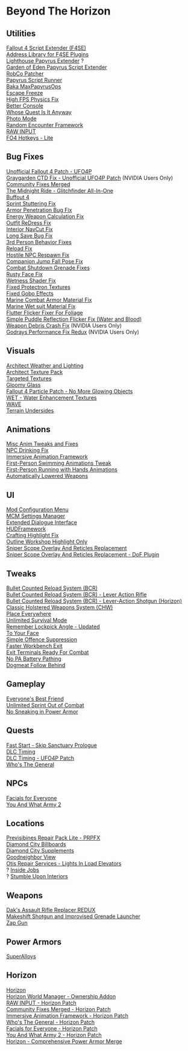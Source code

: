 # Beyond The Horizon

## Utilities
[Fallout 4 Script Extender (F4SE)](https://www.nexusmods.com/fallout4/mods/42147)\
[Address Library for F4SE Plugins](https://www.nexusmods.com/fallout4/mods/47327)\
[Lighthouse Papyrus Extender](https://www.nexusmods.com/fallout4/mods/71420) ?\
[Garden of Eden Papyrus Script Extender](https://www.nexusmods.com/fallout4/mods/74160)\
[RobCo Patcher](https://www.nexusmods.com/fallout4/mods/69798)\
[Papyrus Script Runner](https://www.nexusmods.com/fallout4/mods/80117)\
[Baka MaxPapyrusOps](https://www.nexusmods.com/fallout4/mods/73774)\
[Escape Freeze](https://www.nexusmods.com/fallout4/mods/75216)\
[High FPS Physics Fix](https://www.nexusmods.com/fallout4/mods/44798)\
[Better Console](https://www.nexusmods.com/fallout4/mods/26582)\
[Whose Quest Is It Anyway](https://www.nexusmods.com/fallout4/mods/51979)\
[Photo Mode](https://www.nexusmods.com/fallout4/mods/49997)\
[Random Encounter Framework](https://www.nexusmods.com/fallout4/mods/60074)\
[RAW INPUT](https://www.nexusmods.com/fallout4/mods/27019)\
[FO4 Hotkeys - Lite](https://www.nexusmods.com/fallout4/mods/11664)

## Bug Fixes
[Unofficial Fallout 4 Patch - UFO4P](https://www.nexusmods.com/fallout4/mods/4598)\
[Graygarden CTD Fix - Unofficial UFO4P Patch](https://www.nexusmods.com/fallout4/mods/73112) (NVIDIA Users Only)\
[Community Fixes Merged](https://www.nexusmods.com/fallout4/mods/74945)\
[The Midnight Ride - Glitchfinder All-In-One](https://www.nexusmods.com/fallout4/mods/74949)\
[Buffout 4](https://www.nexusmods.com/fallout4/mods/47359)\
[Sprint Stuttering Fix](https://www.nexusmods.com/fallout4/mods/47760)\
[Armor Penetration Bug Fix](https://www.nexusmods.com/fallout4/mods/73849)\
[Energy Weapon Calculation Fix](https://www.nexusmods.com/fallout4/mods/75565)\
[Outfit ReDress Fix](https://www.nexusmods.com/fallout4/mods/72657)\
[Interior NavCut Fix](https://www.nexusmods.com/fallout4/mods/72904)\
[Long Save Bug Fix](https://www.nexusmods.com/fallout4/mods/68681)\
[3rd Person Behavior Fixes](https://www.nexusmods.com/fallout4/mods/69243)\
[Reload Fix](https://www.nexusmods.com/fallout4/mods/68931)\
[Hostile NPC Respawn Fix](https://www.nexusmods.com/fallout4/mods/79726)\
[Companion Jump Fall Pose Fix](https://www.nexusmods.com/fallout4/mods/80888)\
[Combat Shutdown Grenade Fixes](https://www.nexusmods.com/fallout4/mods/81122)\
[Rusty Face Fix](https://www.nexusmods.com/fallout4/mods/31028)\
[Wetness Shader Fix](https://www.nexusmods.com/fallout4/mods/23389)\
[Fixed Protectron Textures](https://www.nexusmods.com/fallout4/mods/27144)\
[Fixed Gobo Effects](https://www.nexusmods.com/fallout4/mods/27445)\
[Marine Combat Armor Material Fix](https://www.nexusmods.com/fallout4/mods/19854)\
[Marine Wet suit Material Fix](https://www.nexusmods.com/fallout4/mods/19843)\
[Flutter Flicker Fixer For Foliage](https://www.nexusmods.com/fallout4/mods/79853)\
[Simple Puddle Reflection Flicker Fix (Water and Blood)](https://www.nexusmods.com/fallout4/mods/62207)\
[Weapon Debris Crash Fix](https://www.nexusmods.com/fallout4/mods/48078) (NVIDIA Users Only)\
[Godrays Performance Fix Redux](https://www.nexusmods.com/fallout4/mods/80942) (NVIDIA Users Only)

## Visuals
[Architect Weather and Lighting](https://www.nexusmods.com/fallout4/mods/17374)\
[Architect Texture Pack](https://www.nexusmods.com/fallout4/mods/17374)\
[Targeted Textures](https://www.nexusmods.com/fallout4/mods/62958)\
[Gloomy Glass](https://www.nexusmods.com/fallout4/mods/62518)\
[Fallout 4 Particle Patch - No More Glowing Objects](https://www.nexusmods.com/fallout4/mods/68599)\
[WET - Water Enhancement Textures](https://www.nexusmods.com/fallout4/mods/20775)\
[WAVE](https://www.nexusmods.com/fallout4/mods/41568)\
[Terrain Undersides](https://www.nexusmods.com/fallout4/mods/50837)

## Animations
[Misc Anim Tweaks and Fixes](https://www.nexusmods.com/fallout4/mods/53597)\
[NPC Drinking Fix](https://www.nexusmods.com/fallout4/mods/53980)\
[Immersive Animation Framework](https://www.nexusmods.com/fallout4/mods/50555)\
[First-Person Swimming Animations Tweak](https://www.nexusmods.com/fallout4/mods/64795)\
[First-Person Running with Hands Animations](https://www.nexusmods.com/fallout4/mods/62240)\
[Automatically Lowered Weapons](https://www.nexusmods.com/fallout4/mods/20093)

## UI
[Mod Configuration Menu](https://www.nexusmods.com/fallout4/mods/21497)\
[MCM Settings Manager](https://www.nexusmods.com/fallout4/mods/56195)\
[Extended Dialogue Interface](https://www.nexusmods.com/fallout4/mods/27216)\
[HUDFramework](https://www.nexusmods.com/fallout4/mods/20309)\
[Crafting Highlight Fix](https://www.nexusmods.com/fallout4/mods/27479)\
[Outline Workshop Highlight Only](https://www.nexusmods.com/fallout4/mods/69363)\
[Sniper Scope Overlay And Reticles Replacement](https://www.nexusmods.com/fallout4/mods/29922)\
[Sniper Scope Overlay And Reticles Replacement - DoF Plugin](https://www.nexusmods.com/fallout4/mods/29922)

## Tweaks
[Bullet Counted Reload System (BCR)](https://www.nexusmods.com/fallout4/mods/41178)\
[Bullet Counted Reload System (BCR) - Lever Action Rifle](https://www.nexusmods.com/fallout4/mods/41178)\
[Bullet Counted Reload System (BCR) - Lever-Action Shotgun (Horizon)](https://www.nexusmods.com/fallout4/mods/45120)\
[Classic Holstered Weapons System (CHW)](https://www.nexusmods.com/fallout4/mods/46101)\
[Place Everywhere](https://www.nexusmods.com/fallout4/mods/9424)\
[Unlimited Survival Mode](https://www.nexusmods.com/fallout4/mods/26163)\
[Remember Lockpick Angle - Updated](https://www.nexusmods.com/fallout4/mods/42421)\
[To Your Face](https://www.nexusmods.com/fallout4/mods/73259)\
[Simple Offence Suppression](https://www.nexusmods.com/fallout4/mods/75292)\
[Faster Workbench Exit](https://www.nexusmods.com/fallout4/mods/70013)\
[Exit Terminals Ready For Combat](https://www.nexusmods.com/fallout4/mods/44107)\
[No PA Battery Pathing](https://www.nexusmods.com/fallout4/mods/33080)\
[Dogmeat Follow Behind](https://www.nexusmods.com/fallout4/mods/79543)

## Gameplay
[Everyone's Best Friend](https://www.nexusmods.com/fallout4/mods/13459)\
[Unlimited Sprint Out of Combat](https://www.nexusmods.com/fallout4/mods/81584)\
[No Sneaking in Power Armor](https://www.nexusmods.com/fallout4/mods/75430)

## Quests
[Fast Start - Skip Sanctuary Prologue](https://www.nexusmods.com/fallout4/mods/57101)\
[DLC Timing](https://www.nexusmods.com/fallout4/mods/53057)\
[DLC Timing - UFO4P Patch](https://www.nexusmods.com/fallout4/mods/63391)\
[Who's The General](https://www.nexusmods.com/fallout4/mods/59019)

## NPCs
[Facials for Everyone](https://www.nexusmods.com/fallout4/mods/37180)\
[You And What Army 2](https://www.nexusmods.com/fallout4/mods/78925)

## Locations
[Previsibines Repair Pack Lite - PRPFX](https://www.nexusmods.com/fallout4/mods/64405)\
[Diamond City Billboards](https://www.nexusmods.com/fallout4/mods/71990)\
[Diamond City Supplements](https://www.nexusmods.com/fallout4/mods/75054)\
[Goodneighbor View](https://www.nexusmods.com/fallout4/mods/72021)\
[Otis Repair Services - Lights In Load Elevators](https://www.nexusmods.com/fallout4/mods/66527)\
? [Inside Jobs](https://www.nexusmods.com/fallout4/mods/27320)\
? [Stumble Upon Interiors](https://www.nexusmods.com/fallout4/mods/15539)

## Weapons
[Dak's Assault Rifle Replacer REDUX](https://www.nexusmods.com/fallout4/mods/64725)\
[Makeshift Shotgun and Improvised Grenade Launcher](https://www.nexusmods.com/fallout4/mods/51449)\
[Zap Gun](https://www.nexusmods.com/fallout4/mods/53998)

## Power Armors
[SuperAlloys](https://www.nexusmods.com/fallout4/mods/72925)

## Horizon
[Horizon](https://www.nexusmods.com/fallout4/mods/17374)\
[Horizon World Manager - Ownership Addon](https://www.nexusmods.com/fallout4/mods/69033)\
[RAW INPUT - Horizon Patch](https://www.nexusmods.com/fallout4/mods/69033)\
[Community Fixes Merged - Horizon Patch](https://www.nexusmods.com/fallout4/mods/69033)\
[Immersive Animation Framework - Horizon Patch](https://www.nexusmods.com/fallout4/mods/69033)\
[Who's The General - Horizon Patch](https://www.nexusmods.com/fallout4/mods/69033)\
[Facials for Everyone - Horizon Patch](https://www.nexusmods.com/fallout4/mods/69033)\
[You And What Army 2 - Horizon Patch](https://www.nexusmods.com/fallout4/mods/69033)\
[Horizon - Comprehensive Power Armor Merge](https://www.nexusmods.com/fallout4/mods/31657)
